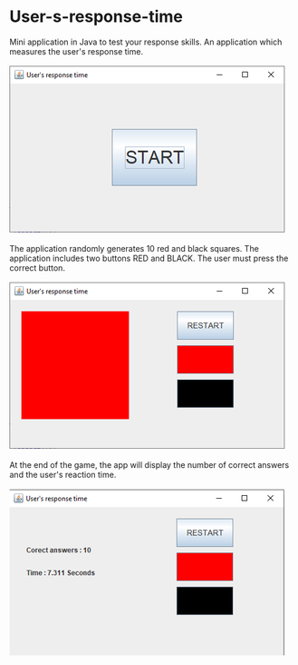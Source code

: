 # User-s-response-time
Mini application in Java to test your response skills. 
An application which measures the user's response time.
<br></br>
<img src="https://github.com/FarcasRares/User-s-response-time/blob/main/Images/start.png">
<br></br>
The application randomly generates 10 red and black 
squares. The application includes two buttons RED and BLACK. The user must press the correct button.
<br></br>
<img src="https://github.com/FarcasRares/User-s-response-time/blob/main/Images/Game.png">
<br></br>
At the end of the game, the app will display the number of correct answers and the user's reaction time.
<br></br>
<img src="https://github.com/FarcasRares/User-s-response-time/blob/main/Images/end.png">
<br></br>
